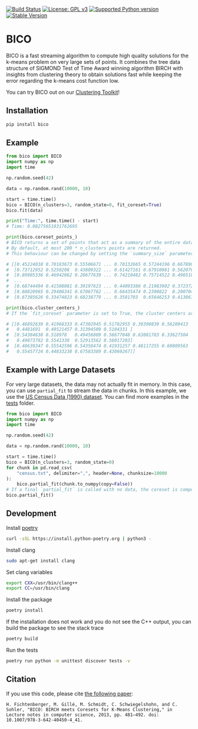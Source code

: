 [![Build Status](https://github.com/algo-hhu/bico/actions/workflows/mypy-flake-test.yml/badge.svg)](https://github.com/algo-hhu/bico/actions)
[![License: GPL v3](https://img.shields.io/badge/License-GPLv3-blue.svg)](https://www.gnu.org/licenses/gpl-3.0)
[![Supported Python version](https://img.shields.io/badge/python-3.9+-blue.svg)](https://www.python.org/downloads/release/python-390/)
[![Stable Version](https://img.shields.io/pypi/v/bico?label=stable)](https://pypi.org/project/bico/)

# BICO

BICO is a fast streaming algorithm to compute high quality solutions for the k-means problem on very large sets of points. It combines the tree data structure of SIGMOND Test of Time Award winning algorithm BIRCH with insights from clustering theory to obtain solutions fast while keeping the error regarding the k-means cost function low.

You can try BICO out on our [Clustering Toolkit](https://clustering-toolkit.algo.hhu.de/K-Means_Clustering)!

<!---
TODO: Add logo
<p align="center">
  <img src="https://raw.githubusercontent.com/algo-hhu/bico/main/images/logo.png" alt="BICO Logo"/>
</p>
-->

## Installation

```bash
pip install bico
```

## Example

```python
from bico import BICO
import numpy as np
import time

np.random.seed(42)

data = np.random.rand(10000, 10)

start = time.time()
bico = BICO(n_clusters=3, random_state=0, fit_coreset=True)
bico.fit(data)

print("Time:", time.time() - start)
# Time: 0.08275651931762695

print(bico.coreset_points_)
# BICO returns a set of points that act as a summary of the entire dataset.
# By default, at most 200 * n_clusters points are returned.
# This behaviour can be changed by setting the `summary_size` parameter.

# [[0.45224018 0.70183673 0.55506671 ... 0.70132665 0.57244196 0.66789088]
#  [0.73712952 0.5250208  0.43809322 ... 0.61427161 0.67910981 0.56207661]
#  [0.89905336 0.46942062 0.20677639 ... 0.74210482 0.75714522 0.49651055]
#  ...
#  [0.68744494 0.41508081 0.39197623 ... 0.44093386 0.21983902 0.37237243]
#  [0.60820965 0.29406341 0.67067782 ... 0.66435474 0.2390822  0.20070476]
#  [0.67385626 0.33474823 0.68238779 ... 0.3581703  0.65646253 0.41386131]]

print(bico.cluster_centers_)
# If the `fit_coreset` parameter is set to True, the cluster centers are computed using KMeans from sklearn based on the coreset.

# [[0.46892639 0.41968333 0.47302945 0.51782955 0.39390839 0.56209413
#   0.4481691  0.49521457 0.31394509 0.5104331 ]
#  [0.54384638 0.518978   0.49456809 0.56677848 0.63881783 0.33627504
#   0.49873782 0.5541338  0.52913562 0.56017203]
#  [0.48639347 0.55542596 0.54350474 0.41931257 0.48117255 0.60089563
#   0.55457724 0.44833238 0.67583389 0.43069267]]
```

## Example with Large Datasets

For very large datasets, the data may not actually fit in memory. In this case, you can use `partial_fit` to stream the data in chunks. In this example, we use the [US Census Data (1990) dataset](https://archive.ics.uci.edu/dataset/116/us+census+data+1990). You can find more examples in the [tests](./tests/test.py) folder.

```python
from bico import BICO
import numpy as np
import time

np.random.seed(42)

data = np.random.rand(10000, 10)

start = time.time()
bico = BICO(n_clusters=3, random_state=0)
for chunk in pd.read_csv(
    "census.txt", delimiter=",", header=None, chunksize=10000
):
    bico.partial_fit(chunk.to_numpy(copy=False))
# If a final `partial_fit` is called with no data, the coreset is computed
bico.partial_fit()
```

## Development

Install [poetry](https://python-poetry.org/docs/#installation)
```bash
curl -sSL https://install.python-poetry.org | python3 -
```

Install clang
```bash
sudo apt-get install clang
```

Set clang variables
```bash
export CXX=/usr/bin/clang++
export CC=/usr/bin/clang
```

Install the package
```bash
poetry install
```

If the installation does not work and you do not see the C++ output, you can build the package to see the stack trace
```bash
poetry build
```

Run the tests
```bash
poetry run python -m unittest discover tests -v
```

## Citation

If you use this code, please cite [the following paper](https://doi.org/10.1007/978-3-642-40450-4_41):

```
H. Fichtenberger, M. Gillé, M. Schmidt, C. Schwiegelshohn, and C. Sohler, "BICO: BIRCH meets Coresets for K-Means Clustering," in Lecture notes in computer science, 2013, pp. 481–492. doi: 10.1007/978-3-642-40450-4_41.
```
